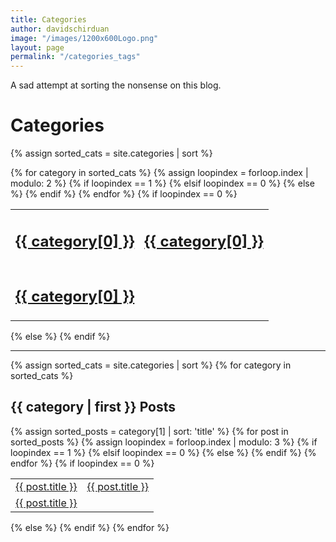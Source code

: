 ```yaml
---
title: Categories
author: davidschirduan
image: "/images/1200x600Logo.png"
layout: page
permalink: "/categories_tags"
---
```


A sad attempt at sorting the nonsense on this blog.

<h1>Categories</h1>

{% assign sorted_cats = site.categories | sort %}
<table class="categories">{% for category in sorted_cats %}
  {% assign loopindex = forloop.index | modulo: 2 %}
  {% if loopindex == 1 %}
    <tr><td><a href="#{{ category[0] | slugify }}"><h2>{{ category[0] }}</h2></a></td>
  {% elsif loopindex == 0 %}
    <td><a href="#{{ category[0] | slugify }}"><h2>{{ category[0] }}</h2></a></td></tr>
  {% else %}
    <td><a href="#{{ category[0] | slugify }}"><h2>{{ category[0] }}</h2></a></td>
  {% endif %}
{% endfor %}
{% if loopindex == 0 %}
  </table>
{% else %}
  </tr></table>
{% endif %}

<!--

<h1>Tags</h1>

{% assign sorted_tags = site.tags | sort %}
<table class="categories">{% for tag in sorted_tags %}
  {% assign loopindex = forloop.index | modulo: 3 %}
  {% if loopindex == 1 %}
    <tr><td><strong><a href="#{{ tag[0] | slugify }}">{{ tag[0] }}</a></strong></td>
  {% elsif loopindex == 0 %}
    <td><strong><a href="#{{ tag[0] | slugify }}">{{ tag[0] }}</a></strong></td></tr>
  {% else %}
    <td><strong><a href="#{{ tag[0] | slugify }}">{{ tag[0] }}</a></strong></td>
  {% endif %}
{% endfor %}
{% if loopindex == 0 %}
  </table>
{% else %}
  </tr></table>
{% endif %}
-->
<hr/>

{% assign sorted_cats = site.categories | sort %}
{% for category in sorted_cats %}
  <h2 id="{{ category[0] | slugify }}">{{ category | first }} Posts</h2>
  {% assign sorted_posts = category[1] | sort: 'title' %}
  <table class="categories">{% for post in sorted_posts %}
    {% assign loopindex = forloop.index | modulo: 3 %}
    {% if loopindex == 1 %}
      <tr><td><a href="{{ site.baseurl }}{{ post.url }}">{{ post.title }}</a></td>
    {% elsif loopindex == 0 %}
      <td><a href="{{ site.baseurl }}{{ post.url }}">{{ post.title }}</a></td></tr>
    {% else %}
      <td><a href="{{ site.baseurl }}{{ post.url }}">{{ post.title }}</a></td>
    {% endif %}
  {% endfor %}
  {% if loopindex == 0 %}
    </table>
  {% else %}
    </tr></table>
  {% endif %}
{% endfor %}
<!--
{% assign sorted_tags = site.tags | sort %}
{% for tag in sorted_tags%}
  <h2 id="{{ tag[0] | slugify }}">{{ tag | first }} Posts</h2>
  {% assign sorted_posts = tag[1] | sort: 'title' %}
  <table class="categories">{% for post in sorted_posts %}
    {% assign loopindex = forloop.index | modulo: 3 %}
    {% if loopindex == 1 %}
      <tr><td><a href="{{ site.baseurl }}{{ post.url }}">{{ post.title }}</a></td>
    {% elsif loopindex == 0 %}
      <td><a href="{{ site.baseurl }}{{ post.url }}">{{ post.title }}</a></td></tr>
    {% else %}
      <td><a href="{{ site.baseurl }}{{ post.url }}">{{ post.title }}</a></td>
    {% endif %}
  {% endfor %}
  {% if loopindex == 0 %}
    </table>
  {% else %}
    </tr></table>
  {% endif %}
{% endfor %}
-->